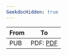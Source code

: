 ```yaml
---
GeekdocHidden: true
---
```

| From | To |
| --- | --- |
| PUB | PDF: [PDF](https://docs.fileformat.com/view/pdf/)<br/>  |

